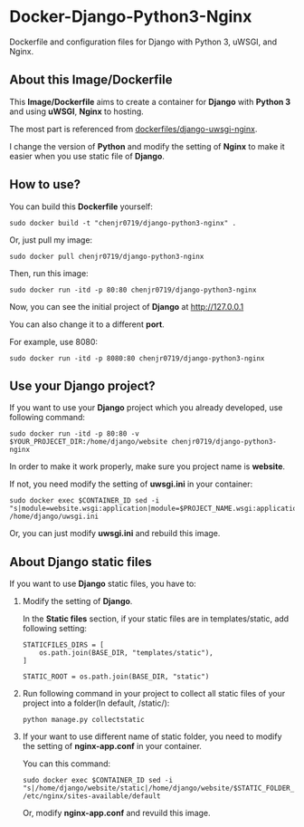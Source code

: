 # Docker-Django-Python3-Nginx

Dockerfile and configuration files for Django with Python 3, uWSGI, and Nginx.

## About this Image/Dockerfile

This **Image/Dockerfile** aims to create a container for **Django** with **Python 3** and using **uWSGI**, **Nginx** to hosting.

The most part is referenced from [dockerfiles/django-uwsgi-nginx](https://github.com/dockerfiles/django-uwsgi-nginx).

I change the version of **Python** and modify the setting of **Nginx** to make it easier when you use static file of **Django**.

## How to use?

You can build this **Dockerfile** yourself:

```
sudo docker build -t "chenjr0719/django-python3-nginx" .
```

Or, just pull my image:

```
sudo docker pull chenjr0719/django-python3-nginx
```

Then, run this image:

```
sudo docker run -itd -p 80:80 chenjr0719/django-python3-nginx
```

Now, you can see the initial project of **Django** at http://127.0.0.1

You can also change it to a different **port**.

For example, use 8080:

```
sudo docker run -itd -p 8080:80 chenjr0719/django-python3-nginx
```

## Use your Django project?

If you want to use your **Django** project which you already developed, use following command:

```
sudo docker run -itd -p 80:80 -v $YOUR_PROJECET_DIR:/home/django/website chenjr0719/django-python3-nginx
```

In order to make it work properly, make sure you project name is **website**.

If not, you need modify the setting of **uwsgi.ini** in your container:

```
sudo docker exec $CONTAINER_ID sed -i "s|module=website.wsgi:application|module=$PROJECT_NAME.wsgi:application|g" /home/django/uwsgi.ini
```

Or, you can just modify **uwsgi.ini** and rebuild this image.

## About Django static files

If you want to use **Django** static files, you have to:

1. Modify the setting of **Django**.

   In the **Static files** section, if your static files are in templates/static, add following setting:

   ```
   STATICFILES_DIRS = [
       os.path.join(BASE_DIR, "templates/static"),
   ]

   STATIC_ROOT = os.path.join(BASE_DIR, "static")
   ```

2. Run following command in your project to collect all static files of your project into a folder(In default, /static/):

   ```
   python manage.py collectstatic
   ```

3. If your want to use different name of static folder, you need to modify the setting of **nginx-app.conf** in your container.

   You can this command:

   ```
   sudo docker exec $CONTAINER_ID sed -i "s|/home/django/website/static|/home/django/website/$STATIC_FOLDER_NAME|g" /etc/nginx/sites-available/default
   ```

    Or, modify **nginx-app.conf** and revuild this image.
